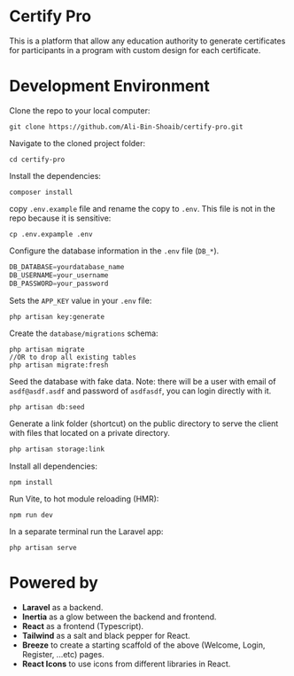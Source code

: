 
# Certify Pro

This is a platform that allow any education authority to generate certificates for participants in a program with custom design for each certificate.



# Development Environment

Clone the repo to your local computer:
```shell
git clone https://github.com/Ali-Bin-Shoaib/certify-pro.git
```
Navigate to the cloned project folder:
```shell
cd certify-pro
```
Install the dependencies:
```shell
composer install
```
copy `.env.example` file and rename the copy to `.env`. This file is not in the repo because it is sensitive:
```shell
cp .env.expample .env
```

Configure the database information in the `.env` file (`DB_*`).
```js
DB_DATABASE=yourdatabase_name
DB_USERNAME=your_username
DB_PASSWORD=your_password
```

Sets the `APP_KEY` value in your `.env` file:
```shell
php artisan key:generate
```

Create the `database/migrations` schema:
```shell
php artisan migrate
//OR to drop all existing tables
php artisan migrate:fresh
```

Seed the database with fake data. 
Note: there will be a user with email of `asdf@asdf.asdf` and password of `asdfasdf`, you can login directly with it. 
```bash
php artisan db:seed
```

Generate a link folder (shortcut) on the public directory to serve the client with files that located on a private directory.
```bash
php artisan storage:link
```

Install all dependencies:
```shell
npm install
```

Run Vite, to hot module reloading (HMR):
```shell
npm run dev
```

In a separate terminal run the Laravel app:
```shell
php artisan serve
```

# Powered by

- **Laravel** as a backend.
- **Inertia** as a glow between the backend and frontend.
- **React** as a frontend (Typescript).
- **Tailwind** as a salt and black pepper for React.
- **Breeze** to create a starting scaffold of the above (Welcome, Login, Register, ...etc) pages.
- **React Icons** to use icons from different libraries in React.
